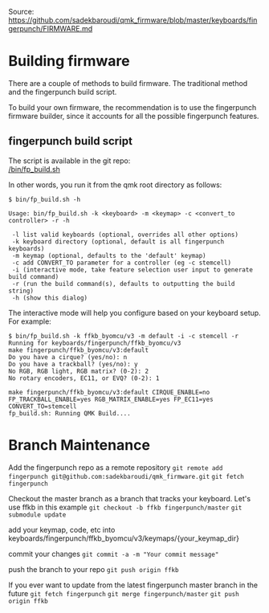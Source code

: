 Source: https://github.com/sadekbaroudi/qmk_firmware/blob/master/keyboards/fingerpunch/FIRMWARE.md

# Building firmware

There are a couple of methods to build firmware. The traditional method and the fingerpunch build script.

To build your own firmware, the recommendation is to use the fingerpunch firmware builder, since it accounts for all the possible fingerpunch features.

## fingerpunch build script

 The script is available in the git repo:  
 [/bin/fp_build.sh](/bin/fp_build.sh)

 In other words, you run it from the qmk root directory as follows:  
 ```
 $ bin/fp_build.sh -h

 Usage: bin/fp_build.sh -k <keyboard> -m <keymap> -c <convert_to controller> -r -h

  -l list valid keyboards (optional, overrides all other options)
  -k keyboard directory (optional, default is all fingerpunch keyboards)
  -m keymap (optional, defaults to the 'default' keymap)
  -c add CONVERT_TO parameter for a controller (eg -c stemcell)
  -i (interactive mode, take feature selection user input to generate build command)
  -r (run the build command(s), defaults to outputting the build string)
  -h (show this dialog)
 ```

The interactive mode will help you configure based on your keyboard setup. For example:

```
$ bin/fp_build.sh -k ffkb_byomcu/v3 -m default -i -c stemcell -r
Running for keyboards/fingerpunch/ffkb_byomcu/v3
make fingerpunch/ffkb_byomcu/v3:default
Do you have a cirque? (yes/no): n
Do you have a trackball? (yes/no): y
No RGB, RGB light, RGB matrix? (0-2): 2
No rotary encoders, EC11, or EVQ? (0-2): 1

make fingerpunch/ffkb_byomcu/v3:default CIRQUE_ENABLE=no FP_TRACKBALL_ENABLE=yes RGB_MATRIX_ENABLE=yes FP_EC11=yes CONVERT_TO=stemcell
fp_build.sh: Running QMK Build....
```


# Branch Maintenance

Add the fingerpunch repo as a remote repository
`git remote add fingerpunch git@github.com:sadekbaroudi/qmk_firmware.git`
`git fetch fingerpunch`

Checkout the master branch as a branch that tracks your keyboard. Let's use ffkb in this example
`git checkout -b ffkb fingerpunch/master`
`git submodule update`

add your keymap, code, etc into keyboards/fingerpunch/ffkb_byomcu/v3/keymaps/{your_keymap_dir}

commit your changes
`git commit -a -m "Your commit message"`

push the branch to your repo
`git push origin ffkb`

If you ever want to update from the latest fingerpunch master branch in the future
`git fetch fingerpunch`
`git merge fingerpunch/master`
`git push origin ffkb`

